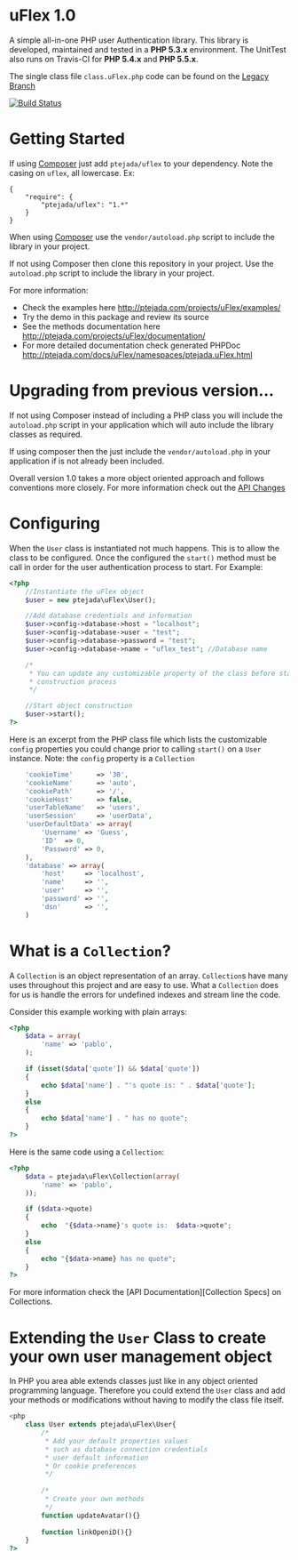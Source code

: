 uFlex 1.0
=========================

A simple all-in-one PHP user Authentication library.
This library is developed, maintained and tested in a **PHP 5.3.x** environment. The UnitTest also runs
on Travis-CI for **PHP 5.4.x** and **PHP 5.5.x**.

The single class file `class.uFlex.php` code can be found on the [Legacy Branch](https://github.com/ptejada/uFlex/tree/legacy)

[![Build Status](https://travis-ci.org/ptejada/uFlex.svg?branch=1.0-DEV)](https://travis-ci.org/ptejada/uFlex)

Getting Started
=========================

If using [Composer](https://getcomposer.org/) just add `ptejada/uflex` to your dependency. Note the casing on `uflex`,
all lowercase. Ex:

```
{
    "require": {
        "ptejada/uflex": "1.*"
    }
}
```

When using [Composer](https://getcomposer.org/) use the `vendor/autoload.php` script to include the library in your
project.

If not using Composer then clone this repository in your project. Use the `autoload.php` script to include the library
in your project.

For more information:

* Check the examples here <http://ptejada.com/projects/uFlex/examples/>
* Try the demo in this package and review its source
* See the methods documentation here <http://ptejada.com/projects/uFlex/documentation/>
* For more detailed documentation check generated PHPDoc <http://ptejada.com/docs/uFlex/namespaces/ptejada.uFlex.html>

Upgrading from previous version...
====================================

If not using Composer instead of including a PHP class you will include the `autoload.php` script in
your application which will auto include the library classes as required.

If using composer then the just include the `vendor/autoload.php` in your application if is not already
been included.

Overall version 1.0 takes a more object oriented approach and follows conventions more closely.
For more information check out the [API Changes]

Configuring
====================================

When the `User` class is instantiated not much happens. This is to allow the class to be configured.
Once the configured the `start()` method must be call in order for the user authentication process
to start. For Example:

```php
<?php
    //Instantiate the uFlex object
    $user = new ptejada\uFlex\User();

    //Add database credentials and information
    $user->config->database->host = "localhost";
    $user->config->database->user = "test";
    $user->config->database->password = "test";
    $user->config->database->name = "uflex_test"; //Database name

    /*
     * You can update any customizable property of the class before starting the object
     * construction process
     */

    //Start object construction
    $user->start();
?>
```

Here is an excerpt from the PHP class file which lists the customizable `config` properties you could change prior to calling
`start()` on a `User` instance. Note: the `config` property is a `Collection`

```php
	'cookieTime'      => '30',
    'cookieName'      => 'auto',
    'cookiePath'      => '/',
    'cookieHost'      => false,
    'userTableName'   => 'users',
    'userSession'     => 'userData',
    'userDefaultData' => array(
        'Username' => 'Guess',
        'ID'  => 0,
        'Password' => 0,
    ),
    'database' => array(
        'host'     => 'localhost',
        'name'     => '',
        'user'     => '',
        'password' => '',
        'dsn'      => '',
    )
```

What is a `Collection`?
================================

A `Collection` is an object representation of an array. `Collection`s have many uses throughout this project and are
easy to use. What a `Collection` does for us is handle the errors for undefined indexes and stream line the code.

Consider this example working with plain arrays:

```php
<?php
    $data = array(
        'name' => 'pablo',
    );

    if (isset($data['quote']) && $data['quote'])
    {
        echo $data['name'] . "'s quote is: " . $data['quote'];
    }
    else
    {
        echo $data['name'] . " has no quote";
    }
?>
```

Here is the same code using a `Collection`:

```php
<?php
    $data = ptejada\uFlex\Collection(array(
        'name' => 'pablo',
    ));

    if ($data->quote)
    {
        echo  "{$data->name}'s quote is:  $data->quote";
    }
    else
    {
        echo "{$data->name} has no quote";
    }
?>
```

For more information check the [API Documentation][Collection Specs] on Collections.



Extending the `User` Class to create your own user management object
==========================================================

In PHP you area able extends classes just like in any object oriented programming language. Therefore you could extend
the `User` class and add your methods or modifications without having to modify the class file itself.

```php
<php
	class User extends ptejada\uFlex\User{
		/*
		 * Add your default properties values
		 * such as database connection credentials
		 * user default information
		 * Or cookie preferences
		 */
		
		/*
		 * Create your own methods
		 */
		function updateAvatar(){}
		
		function linkOpeniD(){}
	}
?>
```


[API Changes]: http://ptejada.com/projects/uFlex/documentation_api_changes

